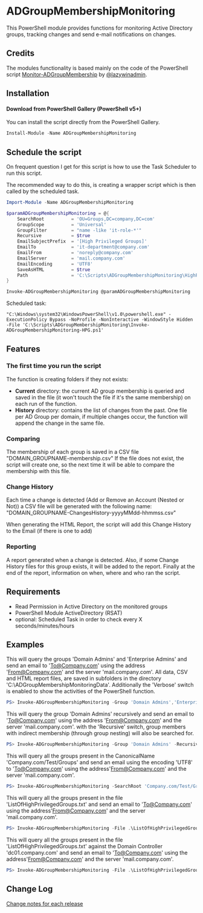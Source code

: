 # ADGroupMembershipMonitoring

This PowerShell module provides functions for monitoring Active Directory groups, tracking changes and send e-mail notifications on changes.

## Credits

The modules functionality is based mainly on the code of the PowerShell script [Monitor-ADGroupMembership](https://github.com/lazywinadmin/Monitor-ADGroupMembership) by [@lazywinadmin](https://twitter.com/lazywinadmin).

## Installation

#### Download from PowerShell Gallery (PowerShell v5+)

You can install the script directly from the PowerShell Gallery.

``` powershell
Install-Module -Name ADGroupMembershipMonitoring
```

## Schedule the script

On frequent question I get for this script is how to use the Task Scheduler to run this script.

The recommended way to do this, is creating a wrapper script which is then called by the scheduled task.

``` powershell
Import-Module -Name ADGroupMembershipMonitoring

$paramADGroupMembershipMonitoring = @{
    SearchRoot          = 'OU=Groups,DC=company,DC=com'
    GroupScope          = 'Universal'
    GroupFilter         = "name -like 'it-role-*'"
    Recursive           = $true
    EmailSubjectPrefix  = '[High Privileged Groups]'
    EmailTo             = 'it-department@company.com'
    EmailFrom           = 'noreply@company.com'
    EmailServer         = 'mail.company.com'
    EmailEncoding       = 'UTF8'
    SaveAsHTML          = $true
    Path                = 'C:\Scripts\ADGroupMembershipMonitoring\HighPrivilegedGroups'
}

Invoke-ADGroupMembershipMonitoring @paramADGroupMembershipMonitoring
```

Scheduled task:
```
"C:\Windows\system32\WindowsPowerShell\v1.0\powershell.exe" -ExecutionPolicy Bypass -NoProfile -NonInteractive -WindowStyle Hidden -File 'C:\Scripts\ADGroupMembershipMonitoring\Invoke-ADGroupMembershipMonitoring-HPG.ps1'
```

## Features

### The first time you run the script
The function is creating folders if they not exists:
 * **Current** directory: the current AD group membership is queried and saved in the file (it won't touch the file if it's the same membership) on each run of the function.
 * **History** directory: contains the list of changes from the past. One file per AD Group per domain, if multiple changes occur, the function will append the change in the same file.


### Comparing
The membership of each group is saved in a CSV file "DOMAIN_GROUPNAME-membership.csv"
If the file does not exist, the script will create one, so the next time it will be able to compare the  membership with this file.

### Change History
Each time a change is detected (Add or Remove an Account (Nested or Not)) a CSV file will be generated with the following name: "DOMAIN_GROUPNAME-ChangesHistory-yyyyMMdd-hhmmss.csv"

When generating the HTML Report, the script will add this Change History to the Email (if there is one to add)

### Reporting
A report generated when a change is detected.
Also, if some Change History files for this group exists, it will be added to the report.
Finally at the end of the report, information on when, where and who ran the script.


## Requirements
* Read Permission in Active Directory on the monitored groups
* PowerShell Module ActiveDirectory (RSAT)
* optional: Scheduled Task in order to check every X seconds/minutes/hours

## Examples

This will query the groups 'Domain Admins' and 'Enterprise Admins' and send an email to 'To@Company.com' using the address 'From@Company.com' and the server 'mail.company.com'.
All data, CSV and HTML report files, are saved in subfolders in the directory 'C:\ADGroupMembershipMonitoringData'.
Additionally the 'Verbose' switch is enabled to show the activities of the PowerShell function.
``` powershell
PS> Invoke-ADGroupMembershipMonitoring -Group 'Domain Admins','Enterprise Admins' -EmailFrom 'From@Company.com' -EmailTo 'To@Company.com' -EmailServer 'mail.company.com' -Path 'C:\ADGroupMembershipMonitoringData' -Verbose
```

This will query the group 'Domain Admins' recursively and send an email to 'To@Company.com' using the address 'From@Company.com' and the server 'mail.company.com'.
with the 'Recursive' switch, group members with indirect membership (through group nesting) will also be searched for.
``` powershell
PS> Invoke-ADGroupMembershipMonitoring -Group 'Domain Admins' -Recursive -EmailFrom 'From@Company.com' -EmailTo 'To@Company.com' -EmailServer 'mail.company.com' -Path 'C:\ADGroupMembershipMonitoringData'
```

This will query all the groups present in the CanonicalName 'Company.com/Test/Groups' and send an email using the encoding 'UTF8' to 'To@Company.com' using the address'From@Company.com' and the server 'mail.company.com'.
``` powershell
PS> Invoke-ADGroupMembershipMonitoring -SearchRoot 'Company.com/Test/Groups' -EmailEncoding 'UTF8' -EmailFrom 'From@Company.com' -EmailTo 'To@Company.com' -EmailServer 'mail.company.com' -Path 'C:\ADGroupMembershipMonitoringData'
```

This will query all the groups present in the file 'ListOfHighPrivilegedGroups.txt' and send an email to 'To@Company.com' using the address'From@Company.com' and the server 'mail.company.com'.
``` powershell
PS> Invoke-ADGroupMembershipMonitoring -File .\ListOfHighPrivilegedGroups.txt -EmailFrom 'From@Company.com' -EmailTo 'To@Company.com' -EmailServer 'mail.company.com' -Path 'C:\ADGroupMembershipMonitoringData'
```

This will query all the groups present in the file 'ListOfHighPrivilegedGroups.txt' against the Domain Controller 'dc01.company.com' and send an email to 'To@Company.com' using the address'From@Company.com' and the server 'mail.company.com'.
``` powershell
PS> Invoke-ADGroupMembershipMonitoring -File .\ListOfHighPrivilegedGroups.txt -Server 'dc01.company.com' -EmailFrom 'From@Company.com' -EmailTo 'To@Company.com' -EmailServer 'mail.company.com' -Path 'C:\ADGroupMembershipMonitoringData'
```

## Change Log
[Change notes for each release](CHANGELOG.md)
